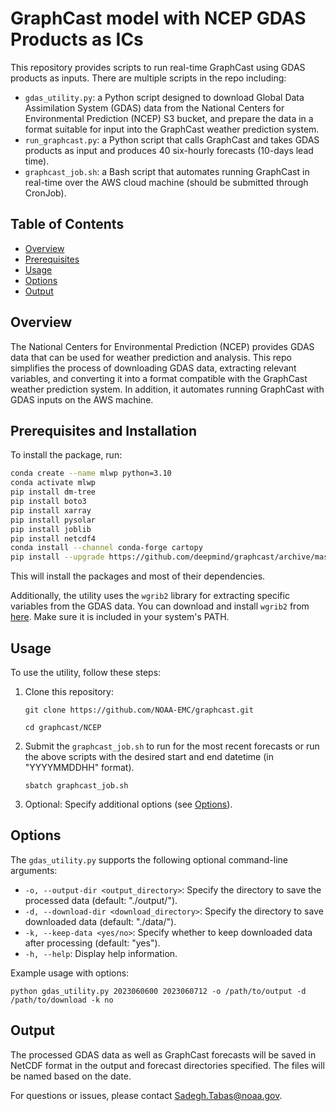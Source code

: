 # GraphCast model with NCEP GDAS Products as ICs

This repository provides scripts to run real-time GraphCast using GDAS products as inputs. There are multiple scripts in the repo including:
- `gdas_utility.py`: a Python script designed to download Global Data Assimilation System (GDAS) data from the National Centers for Environmental Prediction (NCEP) S3 bucket, and prepare the data in a format suitable for input into the GraphCast weather prediction system.
- `run_graphcast.py`: a Python script that calls GraphCast and takes GDAS products as input and produces 40 six-hourly forecasts (10-days lead time).
- `graphcast_job.sh`: a Bash script that automates running GraphCast in real-time over the AWS cloud machine (should be submitted through CronJob).

## Table of Contents
- [Overview](#overview)
- [Prerequisites](#prerequisites)
- [Usage](#usage)
- [Options](#options)
- [Output](#output)

## Overview

The National Centers for Environmental Prediction (NCEP) provides GDAS data that can be used for weather prediction and analysis. This repo simplifies the process of downloading GDAS data, extracting relevant variables, and converting it into a format compatible with the GraphCast weather prediction system. In addition, it automates running GraphCast with GDAS inputs on the AWS machine.

## Prerequisites and Installation

To install the package, run:

```bash
conda create --name mlwp python=3.10
conda activate mlwp
pip install dm-tree
pip install boto3
pip install xarray
pip install pysolar
pip install joblib
pip install netcdf4
conda install --channel conda-forge cartopy
pip install --upgrade https://github.com/deepmind/graphcast/archive/master.zip
```

This will install the packages and most of their dependencies.


Additionally, the utility uses the `wgrib2` library for extracting specific variables from the GDAS data. You can download and install `wgrib2` from [here](http://www.cpc.ncep.noaa.gov/products/wesley/wgrib2/). Make sure it is included in your system's PATH.

## Usage

To use the utility, follow these steps:

1. Clone this repository:
   
   `git clone https://github.com/NOAA-EMC/graphcast.git`
   
   `cd graphcast/NCEP`

3. Submit the `graphcast_job.sh` to run for the most recent forecasts or run the above scripts with the desired start and end datetime (in "YYYYMMDDHH" format).

   `sbatch graphcast_job.sh`


3. Optional: Specify additional options (see [Options](#options)).

## Options

The `gdas_utility.py` supports the following optional command-line arguments:

- `-o, --output-dir <output_directory>`: Specify the directory to save the processed data (default: "./output/").
- `-d, --download-dir <download_directory>`: Specify the directory to save downloaded data (default: "./data/").
- `-k, --keep-data <yes/no>`: Specify whether to keep downloaded data after processing (default: "yes").
- `-h, --help`: Display help information.

Example usage with options:

   `python gdas_utility.py 2023060600 2023060712 -o /path/to/output -d /path/to/download -k no`


## Output

The processed GDAS data as well as GraphCast forecasts will be saved in NetCDF format in the output and forecast directories specified. The files will be named based on the date.



For questions or issues, please contact [Sadegh.Tabas@noaa.gov](mailto:Sadegh.Tabas@noaa.gov).
